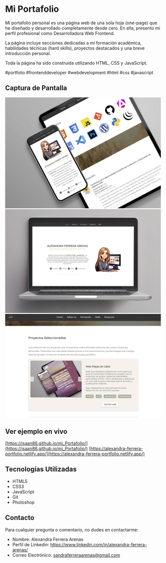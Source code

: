 # Mi Portafolio

Mi portafolio personal es una página web de una sola hoja (one-page) que he diseñado y desarrollado completamente desde cero. En ella, presento mi perfil profesional como Desarrolladora Web Frontend.

La página incluye secciones dedicadas a mi formación académica, habilidades técnicas (hard skills), proyectos destacados y una breve introducción personal.

Toda la página ha sido construida utilizando HTML, CSS y JavaScript.

#portfolio #frontenddeveloper #webdevelopment #html #css #javascript

## Captura de Pantalla

![Mi Web](img/image/portfolio1.jpg)
![Mi Web](img/image/portfolio2.jpg)
![Mi Web](img/image/portfolio3.jpg)

## Ver ejemplo en vivo
[https://isaan86.github.io/mi_Portafolio/](https://isaan86.github.io/mi_Portafolio/)
[https://alexandra-ferrera-portfolio.netlify.app/](https://alexandra-ferrera-portfolio.netlify.app/)

## Tecnologías Utilizadas

- HTML5
- CSS3
- JavaScript
- Git
- Photoshop

## Contacto

Para cualquier pregunta o comentario, no dudes en contactarme:

- Nombre: Alexandra Ferrera Arenas
- Perfil de Linkedin: https://www.linkedin.com/in/alexandra-ferrera-arenas/
- Correo Electrónico: sandraferreraarenas@gmail.com